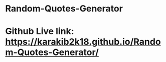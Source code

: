 # Random-Quotes-Generator
# Github Live link: https://karakib2k18.github.io/Random-Quotes-Generator/
